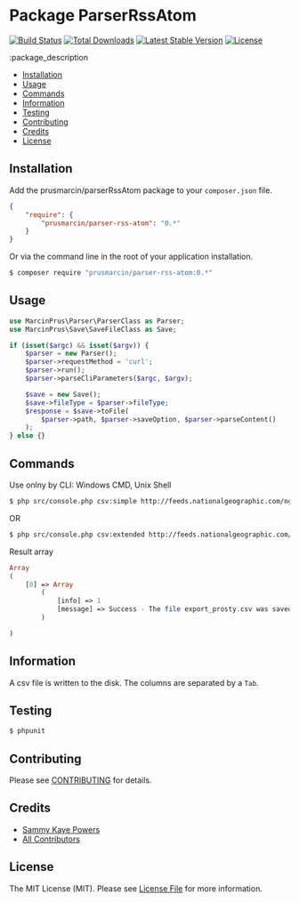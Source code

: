 Package ParserRssAtom
================

[![Build Status](http://img.shields.io/travis/prusmarcin/parser-rss-atom.svg)](https://travis-ci.org/prusmarcin/parser-rss-atom)
[![Total Downloads](http://img.shields.io/packagist/dm/prusmarcin/parser-rss-atom.svg)](https://packagist.org/packages/prusmarcin/parser-rss-atom)
[![Latest Stable Version](http://img.shields.io/packagist/v/prusmarcin/parser-rss-atom.svg)](https://packagist.org/packages/prusmarcin/parser-rss-atom)
[![License](http://img.shields.io/badge/license-MIT-lightgrey.svg)](https://github.com/prusmarcin/parser-rss-atom/blob/master/LICENSE)


:package_description

- [Installation](#installation)
- [Usage](#usage)
- [Commands](#commands)
- [Information](#information)
- [Testing](#testing)
- [Contributing](#contributing)
- [Credits](#credits)
- [License](#license)


Installation
------------

Add the prusmarcin/parserRssAtom package to your `composer.json` file.

``` json
{
    "require": {
        "prusmarcin/parser-rss-atom": "0.*"
    }
}
```

Or via the command line in the root of your application installation.

``` bash
$ composer require "prusmarcin/parser-rss-atom:0.*"
```

Usage
-----

``` php
use MarcinPrus\Parser\ParserClass as Parser;
use MarcinPrus\Save\SaveFileClass as Save;

if (isset($argc) && isset($argv)) {
    $parser = new Parser();
    $parser->requestMethod = 'curl';
    $parser->run();
    $parser->parseCliParameters($argc, $argv);

    $save = new Save();
    $save->fileType = $parser->fileType;
    $response = $save->toFile(
        $parser->path, $parser->saveOption, $parser->parseContent()
    );
} else {}

```


Commands
-------

Use onlny by CLI: Windows CMD, Unix Shell

``` bash
$ php src/console.php csv:simple http://feeds.nationalgeographic.com/ng/News/News_Main eksport_prosty.csv
```

OR

``` bash
$ php src/console.php csv:extended http://feeds.nationalgeographic.com/ng/News/News_Main eksport_prosty.csv
```
Result array

``` php
Array
(
    [0] => Array
        (
            [info] => 1
            [message] => Success - The file export_prosty.csv was saved in the root directory of the application.
        )

)

```

Information
-----------

A csv file is written to the disk. The columns are separated by a `Tab`.


Testing
-------

``` bash
$ phpunit
```


Contributing
------------

Please see [CONTRIBUTING](https://github.com/prusmarcin/parserRssAtom/blob/master/CONTRIBUTING.md) for details.


Credits
-------

- [Sammy Kaye Powers](https://github.com/prusmarcin)
- [All Contributors](https://github.com/prusmarcin/parserRssAtom/contributors)


License
-------

The MIT License (MIT). Please see [License File](https://github.com/prusmarcin/parserRssAtom/blob/master/LICENSE) for more information.
